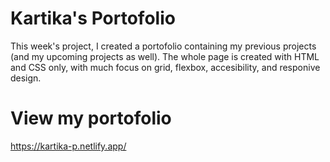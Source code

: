 # Kartika's Portofolio
This week's project, I created a portofolio containing my previous projects (and my upcoming projects as well). The whole page is created with HTML and CSS only, with much focus on grid, flexbox, accesibility, and responive design.

# View my portofolio
https://kartika-p.netlify.app/